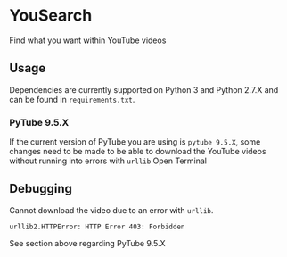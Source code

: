 # YouSearch
Find what you want within YouTube videos

## Usage
Dependencies are currently supported on Python 3 and Python 2.7.X and can be found in `requirements.txt`.

### PyTube 9.5.X
If the current version of PyTube you are using is `pytube 9.5.X`, some changes need to be made to be able to download the YouTube videos without running into errors with `urllib`
Open Terminal

## Debugging
Cannot download the video due to an error with `urllib`.
```
urllib2.HTTPError: HTTP Error 403: Forbidden
```
See section above regarding PyTube 9.5.X
